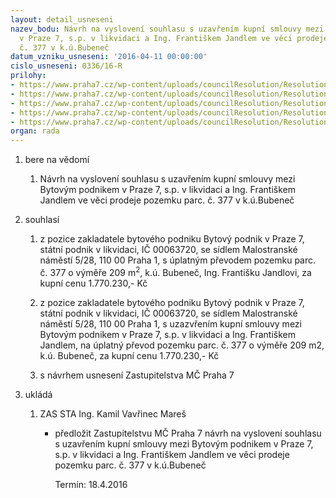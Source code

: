 ```yaml
---
layout: detail_usneseni
nazev_bodu: Návrh na vyslovení souhlasu s uzavřením kupní smlouvy mezi Bytovým podnikem
  v Praze 7, s.p. v likvidaci a Ing. Františkem Jandlem ve věci prodeje pozemku parc.
  č. 377 v k.ú.Bubeneč
datum_vzniku_usneseni: '2016-04-11 00:00:00'
cislo_usneseni: 0336/16-R
prilohy:
- https://www.praha7.cz/wp-content/uploads/councilResolution/Resolutions/27533/export/DZ_BPP7377~43164.docx
- https://www.praha7.cz/wp-content/uploads/councilResolution/Resolutions/27533/export/Zadost_o_stanovisko_zakladatele~43163.pdf
- https://www.praha7.cz/wp-content/uploads/councilResolution/Resolutions/27533/export/vypis_z_KN_377_Bubenec~43162.PDF
- https://www.praha7.cz/wp-content/uploads/councilResolution/Resolutions/27533/export/Znalecky_posudek_3~43161.pdf
- https://www.praha7.cz/wp-content/uploads/councilResolution/Resolutions/27533/export/export~299676.pdf
organ: rada
---
```

<ol class="urzList_view" id="urzList">
<li id="" class="urzClass1"><span name="1">bere na vědomí</span>
<ol class="urzOlClass">
<li id="" class="urzClass2" style="TEXT-ALIGN: left"><span><p>Návrh na vyslovení souhlasu s uzavřením kupní smlouvy mezi Bytovým podnikem v Praze 7, s.p. v likvidaci a Ing. Františkem Jandlem ve věci prodeje pozemku parc. č. 377 v k.ú.Bubeneč</p></span></li></ol></li>
<li id="" class="urzClass1"><span name="26">souhlasí</span>
<ol id="" class="urzOlClass">
<li style="text-align: left;" id="" class="urzClass2"><span><p>z pozice zakladatele bytového podniku Bytový podnik v Praze 7, státní podnik v likvidaci, IČ 00063720, se sídlem Malostranské náměstí 5/28, 110 00 Praha 1, s úplatným převodem pozemku parc. č. 377 o výměře 209 m<sup>2</sup>, k.ú. Bubeneč, Ing. Františku Jandlovi, za kupní cenu 1.770.230,- Kč<br></p></span></li><li style="text-align: left;" id="" class="urzClass2"><span><p>z pozice zakladatele bytového podniku Bytový podnik v Praze 7, státní podnik v likvidaci, IČ 00063720, se sídlem Malostranské náměstí 5/28, 110 00 Praha 1, s uzazvřením kupní smlouvy mezi Bytovým podnikem v Praze 7, s.p. v likvidaci a Ing. Františkem Jandlem, na úplatný převod pozemku parc. č. 377 o výměře 209 m2, k.ú. Bubeneč, za kupní cenu 1.770.230,- Kč<br></p></span></li><li style="text-align: left;" id="" class="urzClass2"><span><p>s návrhem usnesení Zastupitelstva MČ Praha 7</p></span></li></ol></li><li class="urzClass1" id="urzUkoly"><span name="1">ukládá</span><ol class="urzOlClass"><li class="urzClass2"><span><p>ZAS STA Ing. Kamil Vavřinec Mareš</p></span><ul class="urzUlClass"><li class="urzClass3"><span><p>předložit Zastupitelstvu MČ Praha 7 návrh na vyslovení souhlasu s uzavřením kupní smlouvy mezi Bytovým podnikem v Praze 7, s.p. v likvidaci a Ing. Františkem Jandlem ve věci prodeje pozemku parc. č. 377 v k.ú.Bubeneč</p></span><span class="urzUkolTermin">  Termín:&nbsp;18.4.2016</span></li></ul></li></ol></li>
</ol>
